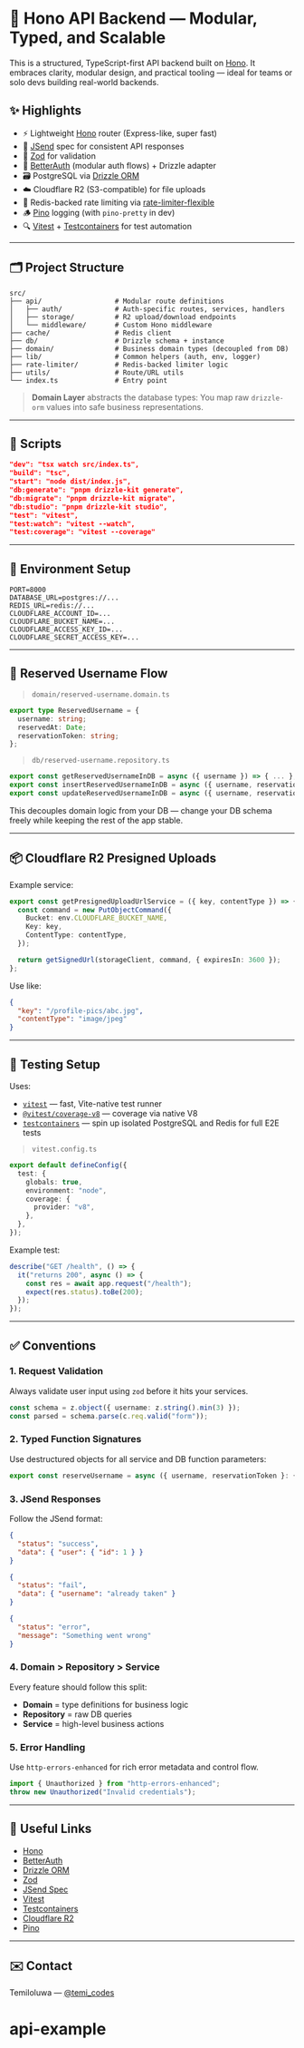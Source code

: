 # 🧹 Hono API Backend — Modular, Typed, and Scalable

This is a structured, TypeScript-first API backend built on [Hono](https://hono.dev). It embraces clarity, modular design, and practical tooling — ideal for teams or solo devs building real-world backends.

## ✨ Highlights

* ⚡️ Lightweight [Hono](https://hono.dev) router (Express-like, super fast)
* 🧾 [JSend](https://github.com/omniti-labs/jsend) spec for consistent API responses
* 🧠 [Zod](https://zod.dev) for validation
* 🔐 [BetterAuth](https://github.com/theodo/better-auth) (modular auth flows) + Drizzle adapter
* 🗃️ PostgreSQL via [Drizzle ORM](https://orm.drizzle.team)
* ☁️ Cloudflare R2 (S3-compatible) for file uploads
* 🧱 Redis-backed rate limiting via [rate-limiter-flexible](https://www.npmjs.com/package/rate-limiter-flexible)
* 🪵 [Pino](https://getpino.io) logging (with `pino-pretty` in dev)
* 🔍 [Vitest](https://vitest.dev) + [Testcontainers](https://www.testcontainers.org/) for test automation

---

## 🗂️ Project Structure

```
src/
├── api/                  # Modular route definitions
│   ├── auth/             # Auth-specific routes, services, handlers
│   ├── storage/          # R2 upload/download endpoints
│   └── middleware/       # Custom Hono middleware
├── cache/                # Redis client
├── db/                   # Drizzle schema + instance
├── domain/               # Business domain types (decoupled from DB)
├── lib/                  # Common helpers (auth, env, logger)
├── rate-limiter/         # Redis-backed limiter logic
├── utils/                # Route/URL utils
└── index.ts              # Entry point
```

> **Domain Layer** abstracts the database types:
> You map raw `drizzle-orm` values into safe business representations.

---

## 🚀 Scripts

```json
"dev": "tsx watch src/index.ts",
"build": "tsc",
"start": "node dist/index.js",
"db:generate": "pnpm drizzle-kit generate",
"db:migrate": "pnpm drizzle-kit migrate",
"db:studio": "pnpm drizzle-kit studio",
"test": "vitest",
"test:watch": "vitest --watch",
"test:coverage": "vitest --coverage"
```

---

## 📁 Environment Setup

```env
PORT=8000
DATABASE_URL=postgres://...
REDIS_URL=redis://...
CLOUDFLARE_ACCOUNT_ID=...
CLOUDFLARE_BUCKET_NAME=...
CLOUDFLARE_ACCESS_KEY_ID=...
CLOUDFLARE_SECRET_ACCESS_KEY=...
```

---

## 📃 Reserved Username Flow

> `domain/reserved-username.domain.ts`

```ts
export type ReservedUsername = {
  username: string;
  reservedAt: Date;
  reservationToken: string;
};
```

> `db/reserved-username.repository.ts`

```ts
export const getReservedUsernameInDB = async ({ username }) => { ... };
export const insertReservedUsernameInDB = async ({ username, reservationToken }) => { ... };
export const updateReservedUsernameInDB = async ({ username, reservationToken }) => { ... };
```

This decouples domain logic from your DB — change your DB schema freely while keeping the rest of the app stable.

---

## 📦 Cloudflare R2 Presigned Uploads

Example service:

```ts
export const getPresignedUploadUrlService = ({ key, contentType }) => {
  const command = new PutObjectCommand({
    Bucket: env.CLOUDFLARE_BUCKET_NAME,
    Key: key,
    ContentType: contentType,
  });

  return getSignedUrl(storageClient, command, { expiresIn: 3600 });
};
```

Use like:

```json
{
  "key": "/profile-pics/abc.jpg",
  "contentType": "image/jpeg"
}
```

---

## 🔬 Testing Setup

Uses:

* [`vitest`](https://vitest.dev) — fast, Vite-native test runner
* [`@vitest/coverage-v8`](https://vitest.dev/guide/coverage.html) — coverage via native V8
* [`testcontainers`](https://www.testcontainers.org/) — spin up isolated PostgreSQL and Redis for full E2E tests

> `vitest.config.ts`

```ts
export default defineConfig({
  test: {
    globals: true,
    environment: "node",
    coverage: {
      provider: "v8",
    },
  },
});
```

Example test:

```ts
describe("GET /health", () => {
  it("returns 200", async () => {
    const res = await app.request("/health");
    expect(res.status).toBe(200);
  });
});
```

---

## ✅ Conventions

### 1. **Request Validation**

Always validate user input using `zod` before it hits your services.

```ts
const schema = z.object({ username: z.string().min(3) });
const parsed = schema.parse(c.req.valid("form"));
```

### 2. **Typed Function Signatures**

Use destructured objects for all service and DB function parameters:

```ts
export const reserveUsername = async ({ username, reservationToken }: { username: string; reservationToken: string }) => { ... };
```

### 3. **JSend Responses**

Follow the JSend format:

```json
{
  "status": "success",
  "data": { "user": { "id": 1 } }
}
```

```json
{
  "status": "fail",
  "data": { "username": "already taken" }
}
```

```json
{
  "status": "error",
  "message": "Something went wrong"
}
```

### 4. **Domain > Repository > Service**

Every feature should follow this split:

* **Domain** = type definitions for business logic
* **Repository** = raw DB queries
* **Service** = high-level business actions

### 5. **Error Handling**

Use `http-errors-enhanced` for rich error metadata and control flow.

```ts
import { Unauthorized } from "http-errors-enhanced";
throw new Unauthorized("Invalid credentials");
```

---

## 🔗 Useful Links

* [Hono](https://hono.dev)
* [BetterAuth](https://www.npmjs.com/package/better-auth)
* [Drizzle ORM](https://orm.drizzle.team)
* [Zod](https://zod.dev)
* [JSend Spec](https://github.com/omniti-labs/jsend)
* [Vitest](https://vitest.dev)
* [Testcontainers](https://www.testcontainers.org/)
* [Cloudflare R2](https://developers.cloudflare.com/r2/)
* [Pino](https://getpino.io)

---

## ✉️ Contact

Temiloluwa — [@temi\_codes](https://twitter.com/temi_codes)
# api-example

